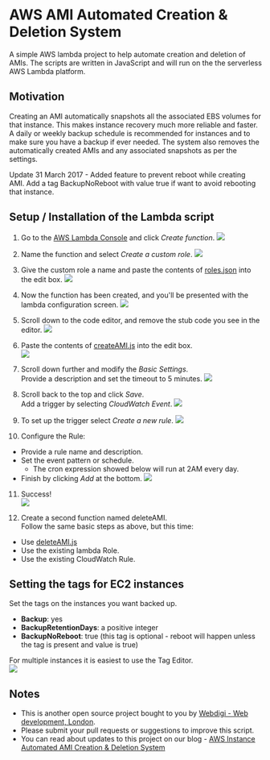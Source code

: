 # AWS AMI Automated Creation & Deletion System
A simple AWS lambda project to help automate creation and deletion of AMIs. The scripts are written in JavaScript and will run on the the serverless AWS Lambda platform.

## Motivation
Creating an AMI automatically snapshots all the associated EBS volumes for that instance. This makes instance recovery much more reliable and faster. A daily or weekly backup schedule is recommended for instances and to make sure you have a backup if ever needed. The system also removes the automatically created AMIs and any associated snapshots as per the settings.

Update 31 March 2017 - Added feature to prevent reboot while creating AMI. Add a tag BackupNoReboot with value true if want to avoid rebooting that instance.

## Setup / Installation of the Lambda script

1) Go to the [AWS Lambda Console](https://console.aws.amazon.com/lambda) and click _Create function_.
![](./docs/screenshots/1-create-function.png)


2) Name the function and select _Create a custom role_.
![](./docs/screenshots/2-create-custom-role.png)

3) Give the custom role a name and paste the contents of [roles.json](./roles/roles.json) into the edit box.
![](./docs/screenshots/3-edit-custom-role.png)

4) Now the function has been created, and you'll be presented with the lambda configuration screen.
![](./docs/screenshots/4-function-created.png)

5) Scroll down to the code editor, and remove the stub code you see in the editor.
![](./docs/screenshots/5-select-code.png)

6) Paste the contents of [createAMI.js](./lambda/createAMI.js) into the edit box.  
![](./docs/screenshots/6-paste-createAMI.png)

7) Scroll down further and modify the *Basic Settings*.   
Provide a description and set the timeout to 5 minutes.
![](./docs/screenshots/7-modify-basic-settings.png)

8) Scroll back to the top and click _Save_.  
Add a trigger by selecting _CloudWatch Event_.
![](./docs/screenshots/8-save-and-set-trigger.png)

9) To set up the trigger select _Create a new rule_.
![](./docs/screenshots/9-create-new-rule.png)

10) Configure the Rule:
* Provide a rule name and description.
* Set the event pattern or schedule.
  * The cron expression showed below will run at 2AM every day.
* Finish by clicking _Add_ at the bottom.
![](./docs/screenshots/10-configure-rule.png)

11) Success!  
![](./docs/screenshots/11-finished-function.png)

12) Create a second function named deleteAMI.  
Follow the same basic steps as above, but this time:
* Use [deleteAMI.js](./deleteAMI.js)
* Use the existing lambda Role.
* Use the existing CloudWatch Rule.

## Setting the tags for EC2 instances  

Set the tags on the instances you want backed up.  
* **Backup**: yes 
* **BackupRetentionDays**: a positive integer
* **BackupNoReboot**: true (this tag is optional - reboot will happen unless the tag is present and value is true)

For multiple instances it is easiest to use the Tag Editor.  
![](./docs/screenshots/12-edit-tags.png)



## Notes

- This is another open source project bought to you by [Webdigi - Web development, London](https://www.webdigi.co.uk/).
- Please submit your pull requests or suggestions to improve this script.
- You can read about updates to this project on our blog - [AWS Instance Automated AMI Creation & Deletion System](https://www.webdigi.co.uk/blog/2017/aws-instance-automated-ami-creation-deletion-system/)
